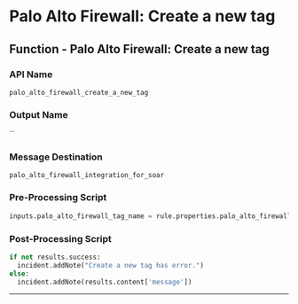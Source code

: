 <!--
    DO NOT MANUALLY EDIT THIS FILE
    THIS FILE IS AUTOMATICALLY GENERATED WITH resilient-sdk codegen
    Generated with resilient-sdk v48.0.4034
-->

# Palo Alto Firewall: Create a new tag

## Function - Palo Alto Firewall: Create a new tag

### API Name
`palo_alto_firewall_create_a_new_tag`

### Output Name
``

### Message Destination
`palo_alto_firewall_integration_for_soar`

### Pre-Processing Script
```python
inputs.palo_alto_firewall_tag_name = rule.properties.palo_alto_firewall_tag_name
```

### Post-Processing Script
```python
if not results.success:
  incident.addNote("Create a new tag has error.")
else:
  incident.addNote(results.content['message'])
```

---

